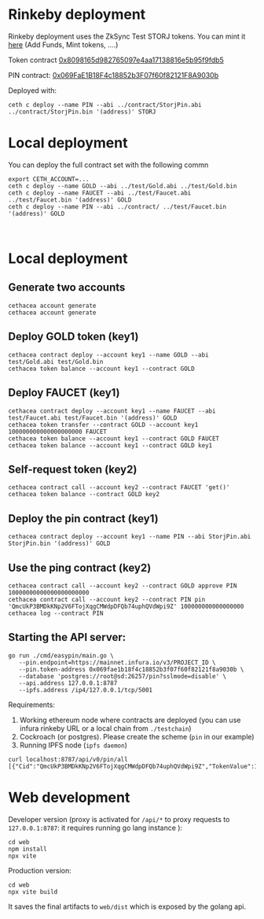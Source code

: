 

# Rinkeby deployment


Rinkeby deployment uses the ZkSync Test STORJ tokens. You can mint it [here](https://wallet.zksync.io/?network=rinkeby) (Add Funds, Mint tokens, ....)

Token contract [0x8098165d982765097e4aa17138816e5b95f9fdb5](https://rinkeby.etherscan.io/address/0x8098165d982765097e4aa17138816e5b95f9fdb5)

PIN contract: [0x069FaE1B18F4c18852b3F07f60f82121F8A9030b](https://rinkeby.etherscan.io/address/0x069fae1b18f4c18852b3f07f60f82121f8a9030b)

Deployed with:

```
ceth c deploy --name PIN --abi ../contract/StorjPin.abi ../contract/StorjPin.bin '(address)' STORJ 
```

# Local deployment

You can deploy the full contract set with the following commn

```
export CETH_ACCOUNT=...
ceth c deploy --name GOLD --abi ../test/Gold.abi ../test/Gold.bin
ceth c deploy --name FAUCET --abi ../test/Faucet.abi ../test/Faucet.bin '(address)' GOLD
ceth c deploy --name PIN --abi ../contract/ ../test/Faucet.bin '(address)' GOLD



```

# Local deployment

## Generate two accounts

```
cethacea account generate
cethacea account generate
```

## Deploy GOLD token (key1)

```
cethacea contract deploy --account key1 --name GOLD --abi test/Gold.abi test/Gold.bin
cethacea token balance --account key1 --contract GOLD
```

## Deploy FAUCET (key1)

```
cethacea contract deploy --account key1 --name FAUCET --abi test/Faucet.abi test/Faucet.bin '(address)' GOLD 
cethacea token transfer --contract GOLD --account key1 100000000000000000000 FAUCET 
cethacea token balance --account key1 --contract GOLD FAUCET
cethacea token balance --account key1 --contract GOLD key1

```

## Self-request token (key2)

```
cethacea contract call --account key2 --contract FAUCET 'get()'
cethacea token balance --contract GOLD key2
```

## Deploy the pin contract (key1)

```
cethacea contract deploy --account key1 --name PIN --abi StorjPin.abi StorjPin.bin '(address)' GOLD
```

## Use the ping contract (key2)

```
cethacea contract call --account key2 --contract GOLD approve PIN 10000000000000000000000 
cethacea contract call --account key2 --contract PIN pin 'QmcUkP3BMDkKNp2V6FTojXqgCMWdpDFQb74uphQVdWpi9Z' 100000000000000000
cethacea log --contract PIN
```

## Starting the API server:

```
go run ./cmd/easypin/main.go \
   --pin.endpoint=https://mainnet.infura.io/v3/PROJECT_ID \
   --pin.token-address 0x069fae1b18f4c18852b3f07f60f82121f8a9030b \
   --database 'postgres://root@sd:26257/pin?sslmode=disable' \
   --api.address 127.0.0.1:8787
   --ipfs.address /ip4/127.0.0.1/tcp/5001
```

Requirements:

 1. Working ethereum node where contracts are deployed (you can use infura rinkeby URL or a local chain from `./testchain`)
 2. Cockroach (or postgres). Please create the scheme (`pin` in our example)
 3. Running IPFS node (`ipfs daemon`) 

```
curl localhost:8787/api/v0/pin/all
[{"Cid":"QmcUkP3BMDkKNp2V6FTojXqgCMWdpDFQb74uphQVdWpi9Z","TokenValue":100000000000000000,"Transaction":"0xace7f0e4ad0a2a9e93e14db6e870b4f6dbcbea88b2ddf016f37d6b63909887ad"}]
```

# Web development

Developer version (proxy is activated for `/api/*` to proxy requests to `127.0.0.1:8787`: it requires running go lang instance ):

```
cd web
npm install
npx vite
```

Production version:

```
cd web
npx vite build
```

It saves the final artifacts to `web/dist` which is exposed by the golang api.
